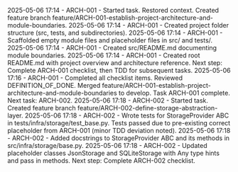 2025-05-06 17:14 - ARCH-001 - Started task. Restored context. Created feature branch feature/ARCH-001-establish-project-architecture-and-module-boundaries.
2025-05-06 17:14 - ARCH-001 - Created project folder structure (src, tests, and subdirectories).
2025-05-06 17:14 - ARCH-001 - Scaffolded empty module files and placeholder files in src/ and tests/.
2025-05-06 17:14 - ARCH-001 - Created src/README.md documenting module boundaries.
2025-05-06 17:14 - ARCH-001 - Created root README.md with project overview and architecture reference. Next step: Complete ARCH-001 checklist, then TDD for subsequent tasks.
2025-05-06 17:16 - ARCH-001 - Completed all checklist items. Reviewed DEFINITION_OF_DONE. Merged feature/ARCH-001-establish-project-architecture-and-module-boundaries to develop. Task ARCH-001 complete. Next task: ARCH-002.
2025-05-06 17:18 - ARCH-002 - Started task. Created feature branch feature/ARCH-002-define-storage-abstraction-layer.
2025-05-06 17:18 - ARCH-002 - Wrote tests for StorageProvider ABC in tests/infra/storage/test_base.py. Tests passed due to pre-existing correct placeholder from ARCH-001 (minor TDD deviation noted).
2025-05-06 17:18 - ARCH-002 - Added docstrings to StorageProvider ABC and its methods in src/infra/storage/base.py.
2025-05-06 17:18 - ARCH-002 - Updated placeholder classes JsonStorage and SQLiteStorage with Any type hints and pass in methods. Next step: Complete ARCH-002 checklist.

